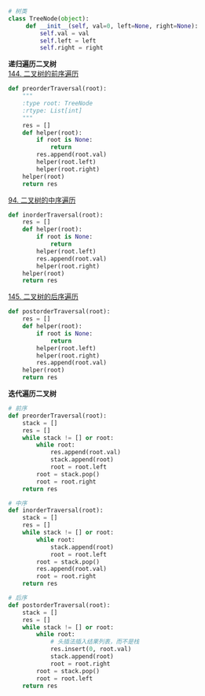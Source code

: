 ```python
# 树类
class TreeNode(object):
     def __init__(self, val=0, left=None, right=None):
         self.val = val
         self.left = left
         self.right = right
```
**递归遍历二叉树**<br>
[144. 二叉树的前序遍历](https://leetcode-cn.com/problems/binary-tree-preorder-traversal/)
```python
def preorderTraversal(root):
    """
    :type root: TreeNode
    :rtype: List[int]
    """
    res = []
    def helper(root):
        if root is None:
            return
        res.append(root.val)
        helper(root.left)
        helper(root.right)
    helper(root)
    return res
```
[94. 二叉树的中序遍历](https://leetcode-cn.com/problems/binary-tree-inorder-traversal/)
```python
def inorderTraversal(root):
    res = []
    def helper(root):
        if root is None:
            return
        helper(root.left)
        res.append(root.val)
        helper(root.right)
    helper(root)
    return res
```
[145. 二叉树的后序遍历](https://leetcode-cn.com/problems/binary-tree-postorder-traversal/)
```python
def postorderTraversal(root):
    res = []
    def helper(root):
        if root is None:
            return
        helper(root.left)
        helper(root.right)
        res.append(root.val)
    helper(root)
    return res
```
**迭代遍历二叉树**
```python
# 前序
def preorderTraversal(root):
    stack = []
    res = []
    while stack != [] or root:
        while root:
            res.append(root.val)
            stack.append(root)
            root = root.left
        root = stack.pop()
        root = root.right
    return res
```
```python
# 中序
def inorderTraversal(root):
    stack = []
    res = []
    while stack != [] or root:
        while root:
            stack.append(root)
            root = root.left
        root = stack.pop()
        res.append(root.val)
        root = root.right
    return res
```
```python
# 后序
def postorderTraversal(root):
    stack = []
    res = []
    while stack != [] or root:
        while root:
            # 头插法插入结果列表，而不是栈
            res.insert(0, root.val)
            stack.append(root)
            root = root.right
        root = stack.pop()
        root = root.left
    return res
```

